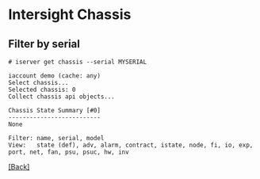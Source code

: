 # Intersight Chassis

## Filter by serial

```
# iserver get chassis --serial MYSERIAL

iaccount demo (cache: any)
Select chassis...
Selected chassis: 0
Collect chassis api objects...

Chassis State Summary [#0]
--------------------------
None

Filter: name, serial, model
View:   state (def), adv, alarm, contract, istate, node, fi, io, exp, port, net, fan, psu, psuc, hw, inv
```

[[Back]](./ServerInventory.md)